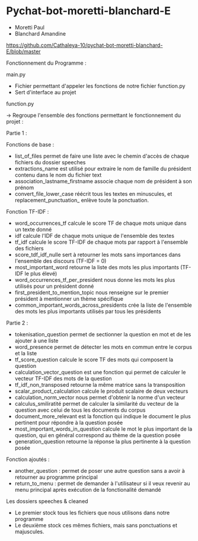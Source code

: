 # Pychat-bot-moretti-blanchard-E

* Moretti Paul
* Blanchard Amandine

https://github.com/Cathaleya-10/pychat-bot-moretti-blanchard-E/blob/master

Fonctionnement du Programme :

main.py
- Fichier permettant d'appeler les fonctions de notre fichier function.py
- Sert d'interface au projet

function.py

-> Regroupe l'ensemble des fonctions permettant le fonctionnement du projet : 

Partie 1 :

Fonctions de base :
- list_of_files permet de faire une liste avec le chemin d'accès de chaque fichiers du dossier speeches
- extractions_name est utilisé pour extraire le nom de famille du président contenu dans le nom du fichier text
- association_lastname_firstname associe chaque nom de président à son prénom
- convert_file_lower_case réécrit tous les textes en minuscules, et replacement_punctuation_ enlève toute la ponctuation. 

Fonction TF-IDF :
- word_occurrences_tf calcule le score TF de chaque mots unique dans un texte donné
- idf calcule l'IDF de chaque mots unique de l'ensemble des textes
- tf_idf calcule le score TF-IDF de chaque mots par rapport à l'ensemble des fichiers
- score_tdf_idf_nulle sert à retourner les mots sans importances dans l'ensemble des discours (TF-IDF = 0)
- most_important_word retourne la liste des mots les plus importants (TF-IDF le plus élevé)
- word_occurrences_tf_per_president nous donne les mots les plus utilisés pour un président donné
- first_president_to_mention_topic nous renseigne sur le premier président à mentionner un thème spécifique
- common_important_words_across_presidents crée la liste de l'ensemble des mots les plus importants utilisés par tous les présidents 

Partie 2 :

- tokenisation_question permet de sectionner la question en mot et de les ajouter à une liste
- word_presence permet de détecter les mots en commun entre le corpus et la liste
- tf_score_question calcule le score TF des mots qui composent la question
- calculation_vector_question est une fonction qui permet de calculer le vecteur TF-IDF des mots de la question
- tf_idf_non_transposed retourne la même matrice sans la transposition
- scalar_product_calculation calcule le produit scalaire de deux vecteurs
- calculation_norm_vector nous permet d'obtenir la norme d'un vecteur
- calculus_smiliratité permet de calculer la similarité du vecteur de la question avec celui de tous les documents du corpus
- document_more_relevant est la fonction qui indique le document le plus pertinent pour répondre à la question posée
- most_important_words_in_question calcule le mot le plus important de la question, qui en général correspond au thème de la question posée
- generation_question retourne la réponse la plus pertinente à la question posée

Fonction ajoutés :

- another_question : permet de poser une autre question sans a avoir à retourner au programme principal
- return_to_menu : permet de demander à l'utilisateur si il veux revenir au menu principal après exécution de la
  fonctionalité demandé

Les dossiers speeches & cleaned
- Le premier stock tous les fichiers que nous utilisons dans notre programme
- Le deuxième stock ces mêmes fichiers, mais sans ponctuations et majuscules.

